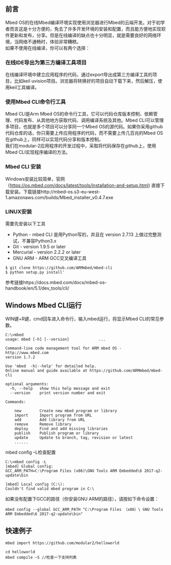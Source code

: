 ## 前言
Mbed OS的在线Mbed编译环境实现使用浏览器进行Mbed的云端开发。对于初学者而言这是十分方便的，免去了许多开发环境的安装和配置，而且能方便地实现软件更新和发布，分享。但是在线编译的缺点也十分明显，就是需要良好的网络环境，当网络不通畅时，体验非常糟糕。<br />
如果不使用在线编译，你可以有两个选择：<br />
### 在线IDE导出为第三方编译工具项目
在线编译环境中建立应用程序的代码，通过export导出成第三方编译工具的项目，比如keil uvision项目。浏览器将转换好的项目自动下载下来，然后解压，使用keil工具编译。<br />
### 使用Mbed CLI命令行工具
Mbed CLI是Arm Mbed OS的命令行工具，它可以代码仓库版本控制、依赖管理、代码发布、从其他地方获取代码、调用编译系统及其他。Mbed CLI可以管理多项目，也就是多个项目可以分享同一个Mbed OS的源代码。如果你采用github代码仓库的话，你只需要上传应用程序的代码，而不需要上传几百兆的Mbed OS在github上，同样可以实现代码分享和版本控制。<br />我们在modular-2应用程序的开发过程中，采取将代码保存在github上，使用Mbed CLI实现程序编译的方法。
### Mbed CLI 安装
Windows安装比较简单，官网（https://os.mbed.com/docs/latest/tools/installation-and-setup.html) 直接下载安装。下载链接http://mbed-os.s3-eu-west-1.amazonaws.com/builds/Mbed_installer_v0.4.7.exe
### LINUX安装
需要先安装以下工具
+	Python - mbed CLI 是用Python写的，并且在 version 2.7.13 上做过完整测试，不兼容Python3.x
+ Git - version 1.9.5 or later
+ Mercurial - version 2.2.2 or later
+ GNU ARM - ARM GCC交叉编译工具
<pre><code>$ git clone https://github.com/ARMmbed/mbed-cli
$ python setup.py install'
</code></pre>
参考链接https://docs.mbed.com/docs/mbed-os-handbook/en/5.1/dev_tools/cli/ 
## Windows Mbed CLI运行 
WIN键+R键，cmd回车进入命令行，输入mbed运行，将显示Mbed CLI的常见参数。
<pre><code>C:\>mbed
usage: mbed [-h] [--version]             ...

Command-line code management tool for ARM mbed OS - http://www.mbed.com
version 1.7.2

Use 'mbed <command> -h|--help' for detailed help.
Online manual and guide available at https://github.com/ARMmbed/mbed-cli

optional arguments:
  -h, --help   show this help message and exit
  --version    print version number and exit

Commands:

    new        Create new mbed program or library
    import     Import program from URL
    add        Add library from URL
    remove     Remove library
    deploy     Find and add missing libraries
    publish    Publish program or library
    update     Update to branch, tag, revision or latest
    ......
</code></pre>

mbed config –L检查配置
<pre><code>C:\>mbed config -L
[mbed] Global config:
GCC_ARM_PATH=C:\Program Files (x86)\GNU Tools ARM Embedded\6 2017-q2-update\bin

[mbed] Local config (C:\):
Couldn't find valid mbed program in C:\</code></pre>
如果没有配置下GCC的路径（你安装GNU ARM的路径），请按如下命令设置：
<pre><code>mbed config --global GCC_ARM_PATH "C:\Program Files （x86）\ GNU Tools ARM Embedded\6 2017-q2-update\bin"</code></pre>

## 快速例子
<pre><code>mbed import https://github.com/modular2/helloworld
</code></pre>
<pre><code>cd helloworld
mbed compile –S //检查一下支持列表</code></pre>
